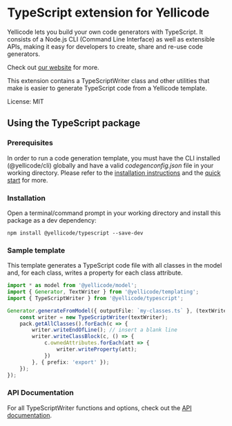 # TypeScript extension for Yellicode
Yellicode lets you build your own code generators with TypeScript. It consists of a Node.js CLI (Command Line Interface) as well as extensible APIs, making it easy for developers to create, share and re-use code generators.

Check out [our website](https://www.yellicode.com) for more.

This extension contains a TypeScriptWriter class and other utilities that make is easier to generate TypeScript code from a Yellicode template.

License: MIT

## Using the TypeScript package
### Prerequisites
In order to run a code generation template, you must have the CLI installed (@yellicode/cli) globally and have a valid *codegenconfig.json* file in your working directory. Please refer to the [installation instructions](https://www.yellicode.com/docs/installation) and the [quick start](https://www.yellicode.com/docs/quickstart) for more.

### Installation
Open a terminal/command prompt in your working directory and install this package as a dev dependency:

```
npm install @yellicode/typescript --save-dev
```

### Sample template
This template generates a TypeScript code file with all classes in the model and, for each class, writes a property for each class attribute.

```ts
import * as model from '@yellicode/model';
import { Generator, TextWriter } from '@yellicode/templating';
import { TypeScriptWriter } from '@yellicode/typescript';

Generator.generateFromModel({ outputFile: `my-classes.ts` }, (textWriter: TextWriter, pack: model.Package) => {
    const writer = new TypeScriptWriter(textWriter);   
    pack.getAllClasses().forEach(c => {
        writer.writeEndOfLine(); // insert a blank line
        writer.writeClassBlock(c, () => {
            c.ownedAttributes.forEach(att => {
                writer.writeProperty(att);
            })
        }, { prefix: 'export' });
    });
});    
```

### API Documentation
For all TypeScriptWriter functions and options, check out the [API documentation](https://github.com/yellicode/yellicode-typescript/blob/master/docs/api.md).